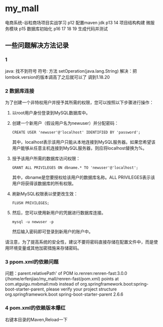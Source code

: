# my_mall
电商系统-谷粒商场项目实战学习
p12 配置maven jdk
p13 14 项目结构构建 微服务模块
p15 数据库初始化
p16 17 18 19 生成代码并测试




## 一些问题解决方法记录
### 1 
java: 找不到符号
符号: 方法 setOperation(java.lang.String)
解决：把lombok.version的版本调高了之后就可以了 调到1.18.20
### 2 数据库连接
为了创建一个非特权用户并授予其所需的权限，您可以按照以下步骤进行操作：

1. 以root用户身份登录到MySQL数据库中。

2. 创建一个新用户（假设用户名为newuser）并分配密码：

   ```
   CREATE USER 'newuser'@'localhost' IDENTIFIED BY 'password';
   ```

   其中，localhost表示该用户只能从本地连接到MySQL服务器。如果您希望该用户能够从任意主机连接到MySQL服务器，则应将localhost替换为%。

3. 授予该用户所需的数据库访问权限：

   ```
   GRANT ALL PRIVILEGES ON dbname.* TO 'newuser'@'localhost';
   ```

   其中，dbname是您要授权给该用户的数据库名称。ALL PRIVILEGES表示该用户将获得该数据库的所有权限。

4. 刷新MySQL权限表以使更改生效：

   ```
   FLUSH PRIVILEGES;
   ```

5. 然后，您可以使用新用户的凭据进行数据库连接。

   ```
   mysql -u newuser -p
   ```

   然后输入密码即可登录到新用户的账户中。

请注意，为了提高系统的安全性，建议不要将密码直接存储在配置文件中，而是使用环境变量或其他加密措施来存储密码。

### 3 ppom.xml的依赖问题
问题：parent.relativePath' of POM io.renren:renren-fast:3.0.0 (/home/erfenjiao/my_mall/renren-fast/pom.xml) points at com.atguigu.mxbmall:mxb instead of org.springframework.boot:spring-boot-starter-parent, please verify your project structure
	<parent>
		<groupId>org.springframework.boot</groupId>
		<artifactId>spring-boot-starter-parent</artifactId>
		<version>2.6.6</version>
		<relativePath ></relativePath>
	</parent>

### 4 pom.xml的依赖版本爆红
右键本目录的Maven,Reload一下